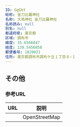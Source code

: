 ```yaml
---
ID: GgGkt
総称: 金刀比羅神社
名称: 大鳥神社 金刀比羅神社
名称読み: null
別名: null
都道府県: 東京都
区域: 調布市
緯度: 35.6566847
経度: 139.5456858
郵便番号: 1820021
住所: 東京都調布市調布ケ丘１丁目８−１
---
```


## その他

### 参考URL

| URL | 説明          |
| --- | ------------- |
|     | OpenStreetMap |
